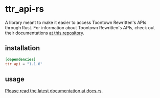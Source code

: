 # ttr_api-rs

A library meant to make it easier to access Toontown Rewritten's APIs through Rust. For information about Toontown Rewritten's APIs, check out their documentations [at this repository](https://github.com/ToontownRewritten/api-doc).  

## installation

```toml
[dependencies]
ttr_api = "1.1.0"
```

## usage

[Please read the latest documentation at docs.rs](https://docs.rs/ttr_api/latest/ttr_api/).
